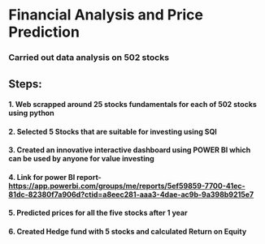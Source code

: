 # Financial Analysis and Price Prediction

### Carried out data analysis on 502 stocks

## Steps:
#### 1. Web scrapped around 25 stocks fundamentals for each of 502 stocks using python
#### 2. Selected 5 Stocks that are suitable for investing using SQl
#### 3. Created an innovative interactive dashboard using POWER BI which can be used by anyone for value investing
#### 4. Link for power BI report- https://app.powerbi.com/groups/me/reports/5ef59859-7700-41ec-81dc-82380f7a906d?ctid=a8eec281-aaa3-4dae-ac9b-9a398b9215e7
#### 5. Predicted prices for all the five stocks after 1 year 
#### 6. Created Hedge fund with 5 stocks and calculated Return on Equity

